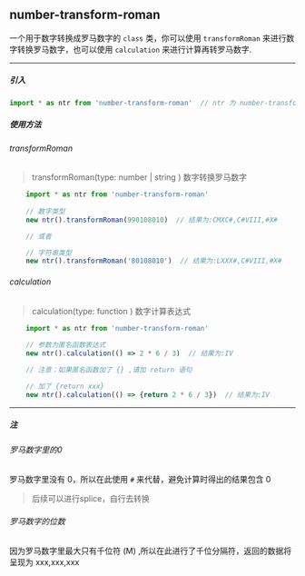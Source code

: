 ## number-transform-roman

一个用于数字转换成罗马数字的 `class` 类，你可以使用 `transformRoman` 来进行数字转换罗马数字，也可以使用 `calculation` 来进行计算再转罗马数字.

---

##### 引入

```Javascript
import * as ntr from 'number-transform-roman'  // ntr 为 number-transform-roman 简写
```

##### 使用方法

###### transformRoman

> transformRoman(type: number | string ) 数字转换罗马数字

```Javascript
    import * as ntr from 'number-transform-roman'
    
    // 数字类型
    new ntr().transformRoman(990108010)  // 结果为:CMXC#,C#VIII,#X#

    // 或者

    // 字符串类型
    new ntr().transformRoman('80108010')  // 结果为:LXXX#,C#VIII,#X#
```

###### calculation

> calculation(type: function ) 数字计算表达式

```Javascript
    import * as ntr from 'number-transform-roman'
    
    // 参数为匿名函数表达式
    new ntr().calculation(() => 2 * 6 / 3)  // 结果为:IV

    // 注意：如果匿名函数加了 {} ,请加 return 语句

    // 加了 {return xxx}
    new ntr().calculation(() => {return 2 * 6 / 3})  // 结果为:IV
```

---

##### 注

###### 罗马数字里的0

罗马数字里没有 0，所以在此使用 `#` 来代替，避免计算时得出的结果包含 0

> 后续可以进行splice，自行去转换

###### 罗马数字的位数

因为罗马数字里最大只有千位符 (M) ,所以在此进行了千位分隔符，返回的数据将呈现为 xxx,xxx,xxx
